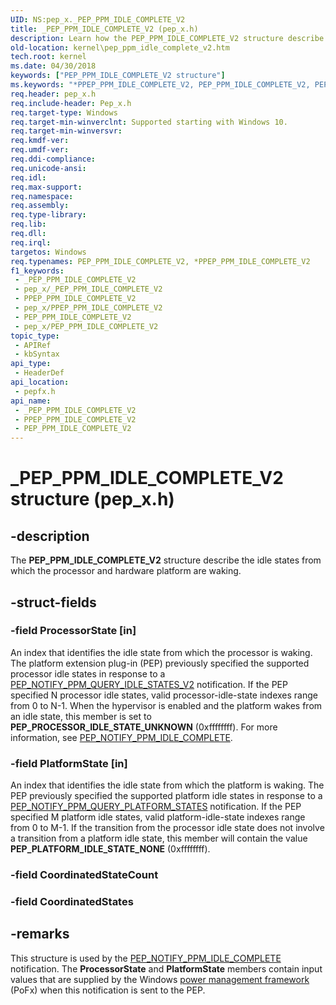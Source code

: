 ```yaml
---
UID: NS:pep_x._PEP_PPM_IDLE_COMPLETE_V2
title: _PEP_PPM_IDLE_COMPLETE_V2 (pep_x.h)
description: Learn how the PEP_PPM_IDLE_COMPLETE_V2 structure describe the idle states from which the processor and hardware platform are waking.
old-location: kernel\pep_ppm_idle_complete_v2.htm
tech.root: kernel
ms.date: 04/30/2018
keywords: ["PEP_PPM_IDLE_COMPLETE_V2 structure"]
ms.keywords: "*PPEP_PPM_IDLE_COMPLETE_V2, PEP_PPM_IDLE_COMPLETE_V2, PEP_PPM_IDLE_COMPLETE_V2 structure [Kernel-Mode Driver Architecture], PPEP_PPM_IDLE_COMPLETE_V2, PPEP_PPM_IDLE_COMPLETE_V2 structure pointer [Kernel-Mode Driver Architecture], _PEP_PPM_IDLE_COMPLETE_V2, kernel.pep_ppm_idle_complete_v2, pepfx/PEP_PPM_IDLE_COMPLETE_V2, pepfx/PPEP_PPM_IDLE_COMPLETE_V2"
req.header: pep_x.h
req.include-header: Pep_x.h
req.target-type: Windows
req.target-min-winverclnt: Supported starting with Windows 10.
req.target-min-winversvr: 
req.kmdf-ver: 
req.umdf-ver: 
req.ddi-compliance: 
req.unicode-ansi: 
req.idl: 
req.max-support: 
req.namespace: 
req.assembly: 
req.type-library: 
req.lib: 
req.dll: 
req.irql: 
targetos: Windows
req.typenames: PEP_PPM_IDLE_COMPLETE_V2, *PPEP_PPM_IDLE_COMPLETE_V2
f1_keywords:
 - _PEP_PPM_IDLE_COMPLETE_V2
 - pep_x/_PEP_PPM_IDLE_COMPLETE_V2
 - PPEP_PPM_IDLE_COMPLETE_V2
 - pep_x/PPEP_PPM_IDLE_COMPLETE_V2
 - PEP_PPM_IDLE_COMPLETE_V2
 - pep_x/PEP_PPM_IDLE_COMPLETE_V2
topic_type:
 - APIRef
 - kbSyntax
api_type:
 - HeaderDef
api_location:
 - pepfx.h
api_name:
 - _PEP_PPM_IDLE_COMPLETE_V2
 - PPEP_PPM_IDLE_COMPLETE_V2
 - PEP_PPM_IDLE_COMPLETE_V2
---
```


# _PEP_PPM_IDLE_COMPLETE_V2 structure (pep_x.h)


## -description

The <b>PEP_PPM_IDLE_COMPLETE_V2</b> structure describe the idle states from which the processor and hardware platform are waking.

## -struct-fields

### -field ProcessorState [in]

An index that identifies the idle state from which the processor is waking. The platform extension plug-in (PEP) previously specified the supported processor idle states in response to a <a href="/windows-hardware/drivers/ddi/pepfx/ns-pepfx-_pep_ppm_query_idle_states_v2">PEP_NOTIFY_PPM_QUERY_IDLE_STATES_V2</a> notification. If the PEP specified N processor idle states, valid processor-idle-state indexes range from 0 to N-1. When the hypervisor is enabled and the platform wakes from an idle state, this member is set to <b>PEP_PROCESSOR_IDLE_STATE_UNKNOWN</b> (0xffffffff). For more information, see <a href="/windows-hardware/drivers/ddi/pepfx/ns-pepfx-_pep_ppm_idle_complete">PEP_NOTIFY_PPM_IDLE_COMPLETE</a>.

### -field PlatformState [in]

An index that identifies the idle state from which the platform is waking. The PEP previously specified the supported platform idle states in response to a <a href="/windows-hardware/drivers/ddi/pepfx/ns-pepfx-_pep_ppm_query_platform_states">PEP_NOTIFY_PPM_QUERY_PLATFORM_STATES</a> notification. If the PEP specified M platform idle states, valid platform-idle-state indexes range from 0 to M-1. If the transition from the processor idle state does not involve a transition from a platform idle state, this member will contain the value <b>PEP_PLATFORM_IDLE_STATE_NONE</b> (0xffffffff).

### -field CoordinatedStateCount

### -field CoordinatedStates

## -remarks

This structure is used by the <a href="/windows-hardware/drivers/ddi/pepfx/ns-pepfx-_pep_ppm_idle_complete">PEP_NOTIFY_PPM_IDLE_COMPLETE</a> notification. The <b>ProcessorState</b> and <b>PlatformState</b> members contain input values that are supplied by the Windows <a href="/windows-hardware/drivers/ddi/_kernel/#device-power-management">power management framework</a> (PoFx) when this notification is sent to the PEP.

